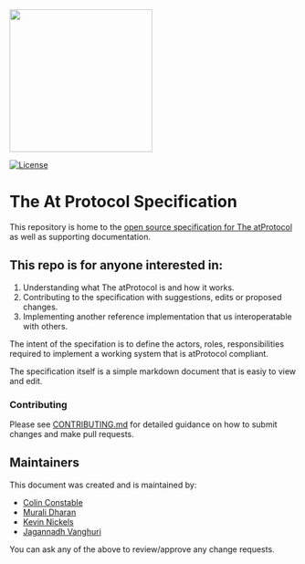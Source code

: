 <img width=250px src="https://atsign.dev/assets/img/atPlatform_logo_gray.svg?sanitize=true">

[![License](https://img.shields.io/badge/License-BSD_3--Clause-blue.svg)](https://github.com/atsign-foundation/at_protocol/blob/trunk/LICENSE)

# The At Protocol Specification

This repository is home to the [open source specification for The atProtocol](specification/at_protocol_specification.md) as well as supporting documentation.

## This repo is for anyone interested in:

1. Understanding what The atProtocol is and how it works.
2. Contributing to the specification with suggestions, edits or proposed changes.
3. Implementing another reference implementation that us interoperatable with others.

The intent of the specifation is to define the actors, roles, responsibilities required to implement a working system that is atProtocol compliant.

The specification itself is a simple markdown document that is easiy to view and edit.

### Contributing

Please see [CONTRIBUTING.md](CONTRIBUTING.md) for detailed guidance on how to submit changes and make pull requests.

## Maintainers
This document was created and is maintained by:
- [Colin Constable](https://github.com/cconstab)
- [Murali Dharan](https://github.com/murali-shris)
- [Kevin Nickels](https://github.com/nickelskevin)
- [Jagannadh Vanghuri](https://github.com/VJag)

You can ask any of the above to review/approve any change requests.
